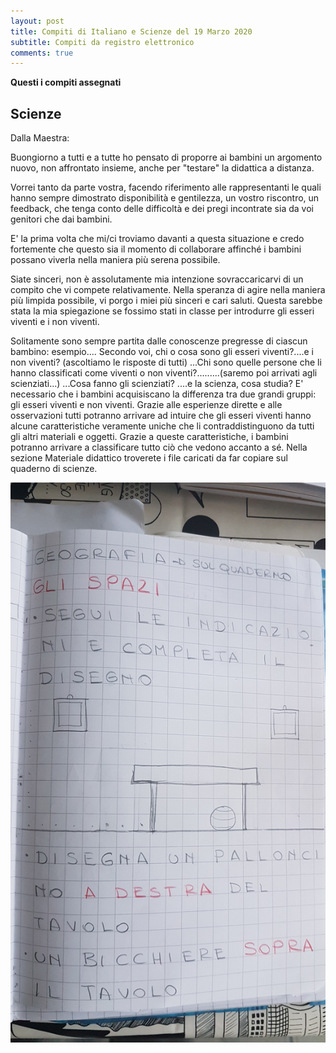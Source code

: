 ```yaml
---
layout: post
title: Compiti di Italiano e Scienze del 19 Marzo 2020
subtitle: Compiti da registro elettronico
comments: true
---
```



**Questi i compiti assegnati**

## Scienze

Dalla Maestra:

Buongiorno a tutti e a tutte ho pensato di proporre ai bambini un argomento nuovo, non affrontato insieme, anche per "testare" la didattica a distanza. 

Vorrei tanto da parte vostra, facendo riferimento alle rappresentanti le quali hanno sempre dimostrato disponibilità e gentilezza, un vostro riscontro, un feedback, che tenga conto delle difficoltà e dei pregi incontrate sia da voi genitori che dai bambini. 

E' la prima volta che mi/ci troviamo davanti a questa situazione e credo fortemente che questo sia il momento di collaborare affinché i bambini possano viverla nella maniera più serena possibile. 

Siate sinceri, non è assolutamente mia intenzione sovraccaricarvi di un compito che vi compete relativamente. Nella speranza di agire nella maniera più limpida possibile, vi porgo i miei più sinceri e cari saluti. Questa sarebbe stata la mia spiegazione se fossimo stati in classe per introdurre gli esseri viventi e i non viventi. 

Solitamente sono sempre partita dalle conoscenze pregresse di ciascun bambino: esempio.... Secondo voi, chi o cosa sono gli esseri viventi?....e i non viventi? (ascoltiamo le risposte di tutti) ...Chi sono quelle persone che li hanno classificati come viventi o non viventi?.........(saremo poi arrivati agli scienziati...) ...Cosa fanno gli scienziati? ....e la scienza, cosa studia? E' necessario che i bambini acquisiscano la differenza tra due grandi gruppi: gli esseri viventi e non viventi. Grazie alle esperienze dirette e alle osservazioni tutti potranno arrivare ad intuire che gli esseri viventi hanno alcune caratteristiche veramente uniche che li contraddistinguono da tutti gli altri materiali e oggetti. Grazie a queste caratteristiche, i bambini potranno arrivare a classificare tutto ciò che vedono accanto a sé. Nella sezione Materiale didattico troverete i file caricati da far copiare sul quaderno di scienze.

![pagina 1](/img/1.JPG)


